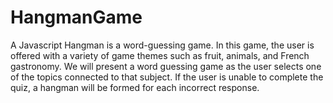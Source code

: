 # HangmanGame
A Javascript Hangman is a word-guessing game. In this game, the user is offered with a variety of game themes such as fruit, animals, and French gastronomy. We will present a word guessing game as the user selects one of the topics connected to that subject. If the user is unable to complete the quiz, a hangman will be formed for each incorrect response.
